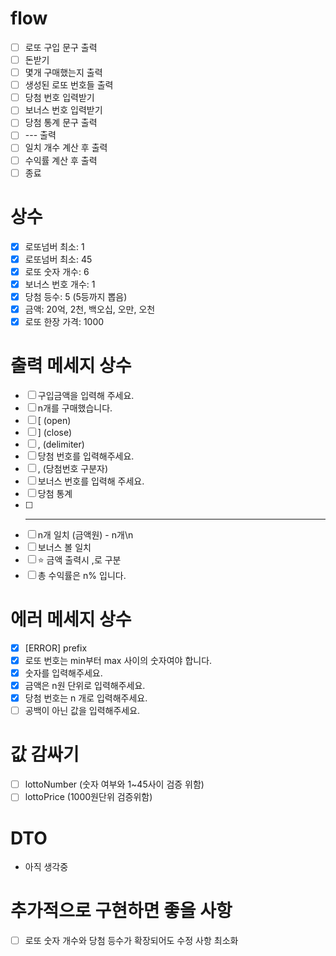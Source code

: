 # flow

- [ ] 로또 구입 문구 출력
- [ ] 돈받기
- [ ] 몇개 구매했는지 출력
- [ ] 생성된 로또 번호들 출력
- [ ] 당첨 번호 입력받기
- [ ] 보너스 번호 입력받기
- [ ] 당첨 통계 문구 출력
- [ ] --- 출력
- [ ] 일치 개수 계산 후 출력
- [ ] 수익률 계산 후 출력
- [ ] 종료

# 상수

- [x] 로또넘버 최소: 1
- [x] 로또넘버 최소: 45
- [x] 로또 숫자 개수: 6
- [x] 보너스 번호 개수: 1
- [x] 당첨 등수: 5 (5등까지 뽑음)
- [x] 금액: 20억, 2천, 백오십, 오만, 오천
- [x] 로또 한장 가격: 1000

# 출력 메세지 상수

- [ ] 구입금액을 입력해 주세요.
- [ ] n개를 구매했습니다.
- [ ] [ (open)
- [ ] ] (close)
- [ ] , (delimiter)
- [ ] 당첨 번호를 입력해주세요.
- [ ] , (당첨번호 구분자)
- [ ] 보너스 번호를 입력해 주세요.
- [ ] 당첨 통계
- [ ] ***
- [ ] n개 일치 (금액원) - n개\n
- [ ] 보너스 볼 일치
- [ ] ⭐️ 금액 출력시 ,로 구분
- [ ] 총 수익률은 n% 입니다.

# 에러 메세지 상수

- [x] [ERROR] prefix
- [x] 로또 번호는 min부터 max 사이의 숫자여야 합니다.
- [x] 숫자를 입력해주세요.
- [x] 금액은 n원 단위로 입력해주세요.
- [x] 당첨 번호는 n 개로 입력해주세요.
- [ ] 공백이 아닌 값을 입력해주세요.

# 값 감싸기

- [ ] lottoNumber (숫자 여부와 1~45사이 검증 위함)
- [ ] lottoPrice (1000원단위 검증위함)

# DTO

- 아직 생각중

# 추가적으로 구현하면 좋을 사항

- [ ] 로또 숫자 개수와 당첨 등수가 확장되어도 수정 사항 최소화